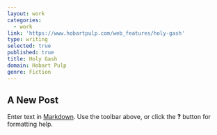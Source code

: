 ```yaml
---
layout: work
categories:
  - work
link: 'https://www.hobartpulp.com/web_features/holy-gash'
type: writing
selected: true
published: true
title: Holy Gash
domain: Hobart Pulp
genre: Fiction
---
```

## A New Post

Enter text in [Markdown](http://daringfireball.net/projects/markdown/). Use the toolbar above, or click the **?** button for formatting help.
